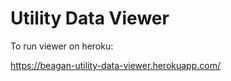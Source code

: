 # Utility Data Viewer

To run viewer on heroku:

https://beagan-utility-data-viewer.herokuapp.com/ 

